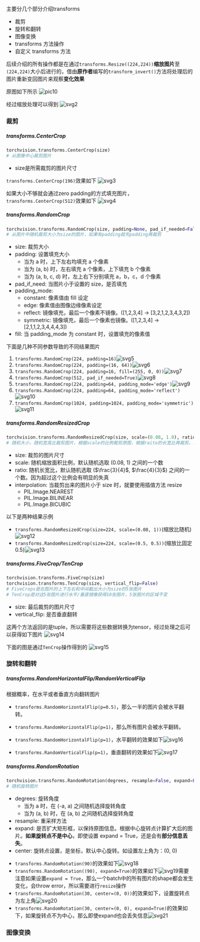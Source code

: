 主要分几个部分介绍transforms
- 裁剪
- 旋转和翻转
- 图像变换
- transforms 方法操作
- 自定义 transforms 方法

后续介绍的所有操作都是在通过`transforms.Resize((224,224))`**缩放图片**至`(224,224)`大小后进行的，借由**原作者**编写的`transform_invert()`方法将处理后的图片重新变回图片来观察**变化效果**

原图如下所示
![pic10](../data/pic10.jpg)

经过缩放处理可以得到
![svg2](../data/svg2.svg)

### 裁剪
##### transforms.CenterCrop
```python
torchvision.transforms.CenterCrop(size)
# 从图像中心裁剪图片
```
* size是所需裁剪的图片尺寸

`transforms.CenterCrop(196)`效果如下
![svg3](../data/svg3.svg)

如果大小不够就会通过zero padding的方式填充图片，`transforms.CenterCrop(512)`效果如下
![svg4](../data/svg4.svg)

##### transforms.RandomCrop
```python
torchvision.transforms.RandomCrop(size, padding=None, pad_if_needed=False, fill=0, padding_mode='constant')
# 从图片中随机裁剪大小为size的图片，如果有padding就先padding再裁剪
```
- size: 裁剪大小
- padding: 设置填充大小
	- 当为 a 时，上下左右均填充 a 个像素
	- 当为 (a, b) 时，左右填充 a 个像素，上下填充 b 个像素
	- 当为 (a, b, c, d) 时，左上右下分别填充 a，b，c，d 个像素
- pad_if_need: 当图片小于设置的 size，是否填充
- padding_mode:
	- constant: 像素值由 fill 设定
	- edge: 像素值由图像边缘像素设定
	- reflect: 镜像填充，最后一个像素不镜像。(\[1,2,3,4] -> \[3,2,1,2,3,4,3,2])
	- symmetric: 镜像填充，最后一个像素也镜像。(\[1,2,3,4] -> \[2,1,1,2,3,4,4,4,3])
- fill: 当 padding_mode 为 constant 时，设置填充的像素值

下面是几种不同参数导致的不同结果图片
1. `transforms.RandomCrop(224, padding=16)`![svg5](../data/svg5.svg)
2. `transforms.RandomCrop(224, padding=(16, 64))`![svg6](../data/svg6.svg)
3. `transforms.RandomCrop(224, padding=16, fill=(255, 0, 0))`![svg7](../data/svg7.svg)
4. `transforms.RandomCrop(512, pad_if_needed=True)`![svg8](../data/svg8.svg)
5. `transforms.RandomCrop(224, padding=64, padding_mode='edge')`![svg9](../data/svg9.svg)
6. `transforms.RandomCrop(224, padding=64, padding_mode='reflect')`![svg10](../data/svg10.svg)
7. `transforms.RandomCrop(1024, padding=1024, padding_mode='symmetric')`![svg11](../data/svg11.svg)

##### transforms.RandomResizedCrop
```python
torchvision.transforms.RandomResizedCrop(size, scale=(0.08, 1.0), ratio=(0.75, 1.3333333333333333), interpolation=2)
# 随机大小，随机宽高比裁剪图片，根据scale的比例裁剪原图，根据raito的长宽比再裁剪，最后使用插值法将图片变换为size大小
```
- size: 裁剪的图片尺寸
- scale: 随机缩放面积比例，默认随机选取 (0.08, 1) 之间的一个数
- ratio: 随机长宽比，默认随机选取 ($\frac{3}{4}$, $\frac{4}{3}$) 之间的一个数。因为超过这个比例会有明显的失真
- interpolation: 当裁剪出来的图片小于 size 时，就要使用插值方法 resize
	- PIL.Image.NEAREST
	- PIL.Image.BILINEAR
	- PIL.Image.BICUBIC

以下是两种结果示例
* `transforms.RandomResizedCrop(size=224, scale=(0.08, 1))`(缩放比随机)![svg12](../data/svg12.svg)
* `transforms.RandomResizedCrop(size=224, scale=(0.5, 0.5))`(缩放比固定0.5)![svg13](../data/svg13.svg)

##### transforms.FiveCrop/TenCrop
```python
torchvision.transforms.FiveCrop(size)
torchvision.transforms.TenCrop(size, vertical_flip=False)
# FiveCrops是在图片的上下左右和中间截出大小为size的5张图片
# TenCrop是对这5张图片进行水平/垂直镜像获得10张图片，5张图片的区域不变
```
- size: 最后裁剪的图片尺寸
- vertical_flip: 是否垂直翻转

这两个方法返回的是tuple，所以需要将这些数据转换为tensor，经过处理之后可以获得如下图片
![svg14](../data/svg14.svg)

下面的图是通过`TenCrop`操作得到的
![svg15](../svg15.svg)

### 旋转和翻转
##### transforms.RandomHorizontalFlip/RandomVerticalFlip
根据概率，在水平或者垂直方向翻转图片

* `transforms.RandomHorizontalFlip(p=0.5)`，那么一半的图片会被水平翻转。
* `transforms.RandomHorizontalFlip(p=1)`，那么所有图片会被水平翻转。

* `transforms.RandomHorizontalFlip(p=1)`，水平翻转的效果如下![svg16](../data/svg16.svg)
* `transforms.RandomVerticalFlip(p=1)`，垂直翻转的效果如下![svg17](svg17.svg)

##### transforms.RandomRotation
```python
torchvision.transforms.RandomRotation(degrees, resample=False, expand=False, center=None, fill=None)
# 随机旋转图片
```
- degrees: 旋转角度
	- 当为 a 时，在 (-a, a) 之间随机选择旋转角度
	- 当为 (a, b) 时，在 (a, b) 之间随机选择旋转角度
- resample: 重采样方法
- expand: 是否扩大矩形框，以保持原图信息。根据中心旋转点计算扩大后的图片。**如果旋转点不是中心**，即使设置 expand = True，还是会有**部分信息丢失**。
- center: 旋转点设置，是坐标，默认中心旋转。如设置左上角为：(0, 0)

* `transforms.RandomRotation(90)`的效果如下![svg18](../data/svg18.svg)
* `transforms.RandomRotation((90), expand=True)`的效果如下![svg19](../data/svg19.svg)需要注意如果设置`expand = True`，那么一个batch中的所有图片的shape都会发生变化，会throw error，所以需要进行`resize`操作
* `transforms.RandomRotation(30, center=(0, 0))`的效果如下，设置旋转点为左上角![svg20](../data/svg20.svg)
* `transforms.RandomRotation(30, center=(0, 0), expand=True)`的效果如下，如果旋转点不为中心，那么即使expand也会丢失信息![svg21](../data/svg21.svg)

### 图像变换





